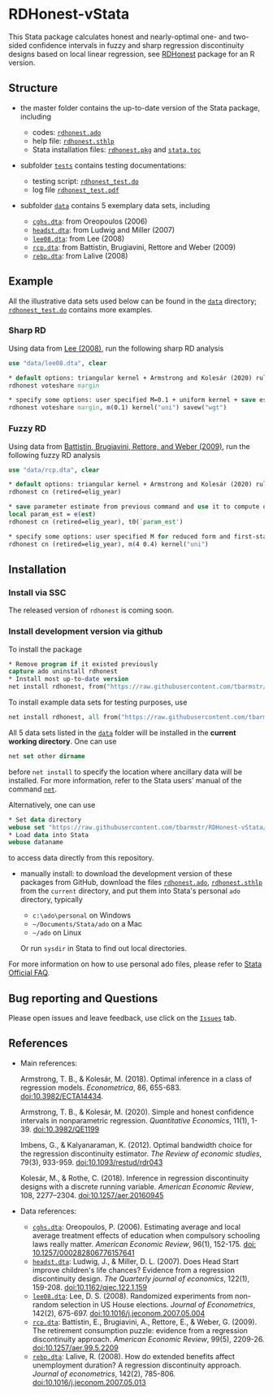 # RDHonest-vStata

This Stata package calculates honest and nearly-optimal one- and two-sided confidence intervals in fuzzy and sharp regression discontinuity designs based on local linear regression, see [RDHonest](https://github.com/kolesarm/RDHonest) package for an R version.

## Structure

- the master folder contains the up-to-date version of the Stata package, including
  - codes: [`rdhonest.ado`](rdhonest.ado)
  - help file: [`rdhonest.sthlp`](rdhonest.sthlp)
  - Stata installation files: [`rdhonest.pkg`](rdhonest.pkg) and [`stata.toc`](stata.toc)

- subfolder [`tests`](tests) contains testing documentations:
  - testing script: [`rdhonest_test.do`](tests/rdhonest_test.do)
  - log file [`rdhonest_test.pdf`](tests/rdhonest_test.log)

- subfolder [`data`](data) contains 5 exemplary data sets, including
  - [`cghs.dta`](data/cghs.dta): from Oreopoulos (2006)
  - [`headst.dta`](data/headst.dta): from Ludwig and Miller (2007)
  - [`lee08.dta`](data/lee08.dta): from Lee (2008)
  - [`rcp.dta`](data/rcp.dta): from Battistin, Brugiavini, Rettore and Weber (2009)
  - [`rebp.dta`](data/rebp.dta): from Lalive (2008)

## Example

All the illustrative data sets used below can be found in the [`data`](data) directory; [`rdhonest_test.do`](tests/rdhonest_test.do) contains more examples.

### Sharp RD

Using data from [Lee (2008)](https://doi.org/10.1016/j.jeconom.2007.05.004), run the following sharp RD analysis

```stata
use "data/lee08.dta", clear

* default options: triangular kernel + Armstrong and Kolesár (2020) rule of thumb for M + MSE optimal bandwidth
rdhonest voteshare margin

* specify some options: user specified M=0.1 + uniform kernel + save estimation weights
rdhonest voteshare margin, m(0.1) kernel("uni") savew("wgt")
```

### Fuzzy RD

Using data from [Battistin, Brugiavini, Rettore, and Weber (2009)](https://www.aeaweb.org/articles?id=10.1257/aer.99.5.2209), run the following fuzzy RD analysis

```stata
use "data/rcp.dta", clear

* default options: triangular kernel + Armstrong and Kolesár (2020) rule of thumb for M + bandwidth optimal for MSE when fuzzy RD parameter is zero
rdhonest cn (retired=elig_year)

* save parameter estimate from previous command and use it to compute optimal bandwidth
local param_est = e(est)
rdhonest cn (retired=elig_year), t0(`param_est')

* specify some options: user specified M for reduced form and first-stage + uniform kernel
rdhonest cn (retired=elig_year), m(4 0.4) kernel("uni")
```

## Installation

### Install via SSC

The released version of `rdhonest` is coming soon.

### Install development version via github

To install the package

```stata
* Remove program if it existed previously
capture ado uninstall rdhonest
* Install most up-to-date version
net install rdhonest, from("https://raw.githubusercontent.com/tbarmstr/RDHonest-vStata/master/")
```

To install example data sets for testing purposes, use

```stata
net install rdhonest, all from("https://raw.githubusercontent.com/tbarmstr/RDHonest-vStata/master/")
```

All 5 data sets listed in the [`data`](data) folder will be installed in the **current working directory**. One can use

```stata
net set other dirname
```

before `net install` to specify the location where ancillary data will be installed. For more information, refer to the Stata users' manual of the command [`net`](https://www.stata.com/manuals/rnet.pdf).

Alternatively, one can use

```stata
* Set data directory
webuse set "https://raw.githubusercontent.com/tbarmstr/RDHonest-vStata/master/data"
* Load data into Stata
webuse dataname
```

to access data directly from this repository.

- manually install: to download the development version of these packages from GitHub, download the files
[`rdhonest.ado`](rdhonest.ado), [`rdhonest.sthlp`](reg_ss.sthlp)
from the `current` directory, and put them into Stata's personal `ado` directory,
typically
  - `c:\ado\personal` on Windows
  - `~/Documents/Stata/ado` on a Mac
  - `~/ado` on Linux
  
  Or run `sysdir` in Stata to find out local directories.

For more information on how to use personal ado files, please refer to [Stata Official FAQ](https://www.stata.com/support/faqs/programming/personal-ado-directory/).

## Bug reporting and Questions

Please open issues and leave feedback, use click on the [`Issues`](https://github.com/tbarmstr/RDHonest-vStata/issues) tab.


## References

- Main references:

  Armstrong, T. B., & Kolesár, M. (2018). Optimal inference in a class of regression models. *Econometrica*, 86, 655-683. [doi:10.3982/ECTA14434](https://doi.org/10.3982/ECTA14434).

  Armstrong, T. B., & Kolesár, M. (2020). Simple and honest confidence intervals in nonparametric regression. *Quantitative Economics*, 11(1), 1-39. [doi:10.3982/QE1199](https://doi.org/10.3982/QE1199)

  Imbens, G., & Kalyanaraman, K. (2012). Optimal bandwidth choice for the regression discontinuity estimator. *The Review of economic studies*, 79(3), 933-959. [doi:10.1093/restud/rdr043](https://doi.org/10.1093/restud/rdr043)

  Kolesár, M., & Rothe, C. (2018). Inference in regression discontinuity designs with a discrete running variable. *American Economic Review*, 108, 2277–2304. [doi:10.1257/aer.20160945](https://www.aeaweb.org/articles?id=10.1257/aer.20160945)

- Data references:
  - [`cghs.dta`](data/cghs.dta): Oreopoulos, P. (2006). Estimating average and local average treatment effects of education when compulsory schooling laws really matter. *American Economic Review*, 96(1), 152-175. [doi: 10.1257/000282806776157641](https://www.aeaweb.org/articles?id=10.1257/000282806776157641)
  - [`headst.dta`](data/headst.dta): Ludwig, J., & Miller, D. L. (2007). Does Head Start improve children's life chances? Evidence from a regression discontinuity design. *The Quarterly journal of economics*, 122(1), 159-208. [doi:10.1162/qjec.122.1.159](https://doi.org/10.1162/qjec.122.1.159)
  - [`lee08.dta`](data/lee08.dta): Lee, D. S. (2008). Randomized experiments from non-random selection in US House elections. *Journal of Econometrics*, 142(2), 675-697. [doi:10.1016/j.jeconom.2007.05.004](https://doi.org/10.1016/j.jeconom.2007.05.004)
  - [`rcp.dta`](data/rcp.dta): Battistin, E., Brugiavini, A., Rettore, E., & Weber, G. (2009). The retirement consumption puzzle: evidence from a regression discontinuity approach. *American Economic Review*, 99(5), 2209-26. [doi:10.1257/aer.99.5.2209](https://www.aeaweb.org/articles?id=10.1257/aer.99.5.2209)
  - [`rebp.dta`](data/rebp.dta): Lalive, R. (2008). How do extended benefits affect unemployment duration? A regression discontinuity approach. *Journal of econometrics*, 142(2), 785-806. [doi:10.1016/j.jeconom.2007.05.013](https://doi.org/10.1016/j.jeconom.2007.05.013)
  
